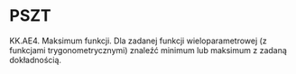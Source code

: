 # PSZT
KK.AE4. Maksimum funkcji. Dla zadanej funkcji wieloparametrowej (z funkcjami trygonometrycznymi) znaleźć minimum lub maksimum z zadaną dokładnością.
